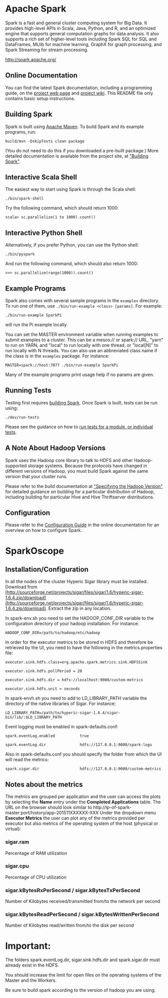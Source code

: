 # Apache Spark

Spark is a fast and general cluster computing system for Big Data. It provides
high-level APIs in Scala, Java, Python, and R, and an optimized engine that
supports general computation graphs for data analysis. It also supports a
rich set of higher-level tools including Spark SQL for SQL and DataFrames,
MLlib for machine learning, GraphX for graph processing,
and Spark Streaming for stream processing.

<http://spark.apache.org/>


## Online Documentation

You can find the latest Spark documentation, including a programming
guide, on the [project web page](http://spark.apache.org/documentation.html)
and [project wiki](https://cwiki.apache.org/confluence/display/SPARK).
This README file only contains basic setup instructions.

## Building Spark

Spark is built using [Apache Maven](http://maven.apache.org/).
To build Spark and its example programs, run:

    build/mvn -DskipTests clean package

(You do not need to do this if you downloaded a pre-built package.)
More detailed documentation is available from the project site, at
["Building Spark"](http://spark.apache.org/docs/latest/building-spark.html).

## Interactive Scala Shell

The easiest way to start using Spark is through the Scala shell:

    ./bin/spark-shell

Try the following command, which should return 1000:

    scala> sc.parallelize(1 to 1000).count()

## Interactive Python Shell

Alternatively, if you prefer Python, you can use the Python shell:

    ./bin/pyspark

And run the following command, which should also return 1000:

    >>> sc.parallelize(range(1000)).count()

## Example Programs

Spark also comes with several sample programs in the `examples` directory.
To run one of them, use `./bin/run-example <class> [params]`. For example:

    ./bin/run-example SparkPi

will run the Pi example locally.

You can set the MASTER environment variable when running examples to submit
examples to a cluster. This can be a mesos:// or spark:// URL,
"yarn" to run on YARN, and "local" to run
locally with one thread, or "local[N]" to run locally with N threads. You
can also use an abbreviated class name if the class is in the `examples`
package. For instance:

    MASTER=spark://host:7077 ./bin/run-example SparkPi

Many of the example programs print usage help if no params are given.

## Running Tests

Testing first requires [building Spark](#building-spark). Once Spark is built, tests
can be run using:

    ./dev/run-tests

Please see the guidance on how to
[run tests for a module, or individual tests](https://cwiki.apache.org/confluence/display/SPARK/Useful+Developer+Tools).

## A Note About Hadoop Versions

Spark uses the Hadoop core library to talk to HDFS and other Hadoop-supported
storage systems. Because the protocols have changed in different versions of
Hadoop, you must build Spark against the same version that your cluster runs.

Please refer to the build documentation at
["Specifying the Hadoop Version"](http://spark.apache.org/docs/latest/building-spark.html#specifying-the-hadoop-version)
for detailed guidance on building for a particular distribution of Hadoop, including
building for particular Hive and Hive Thriftserver distributions.

## Configuration

Please refer to the [Configuration Guide](http://spark.apache.org/docs/latest/configuration.html)
in the online documentation for an overview on how to configure Spark.

# SparkOscope

## Installation/Configuration

In all the nodes of the cluster Hyperic Sigar library must be installed. 
Download from [http://sourceforge.net/projects/sigar/files/sigar/1.6/hyperic-sigar-1.6.4.zip/download](http://sourceforge.net/projects/sigar/files/sigar/1.6/hyperic-sigar-1.6.4.zip/download). 
Extract the zip in any location.

In spark-env.sh you need to set the HADOOP_CONF_DIR variable to the configuration directory of your hadoop installation. For instance:

```
HADOOP_CONF_DIR=/path/to/hadoop/etc/hadoop
```

In order for the executor metrics to be stored in HDFS and therefore be retrieved by the UI, you need to have the following in the metrics.properties file:

```
executor.sink.hdfs.class=org.apache.spark.metrics.sink.HDFSSink
```

```
executor.sink.hdfs.pollPeriod = 20
```

```
executor.sink.hdfs.dir = hdfs://localhost:9000/custom-metrics
```

```
executor.sink.hdfs.unit = seconds
```

In spark-envh.sh you need to add to LD_LIBRARY_PATH variable the directory of the native libraries of Sigar. For instance:

```
LD_LIBRARY_PATH=/path/to/hyperic-sigar-1.6.4/sigar-bin/lib/:$LD_LIBRARY_PATH
```

Event logging must be enabled in spark-defaults.conf:

```
spark.eventLog.enabled           true
```
```
spark.eventLog.dir               hdfs://127.0.0.1:9000/spark-logs
```

Also in spark-defaults.conf you should specify the folder from which the UI will read the metrics:

```
spark.sigar.dir                  hdfs://127.0.0.1:9000/custom-metrics
```

## Notes about the metrics

The metrics are grouped per application and the user can access the plots by selecting the **Name** entry under the **Completed Applications** table.
The URL on the browser should look similar to http://ip-of-spark-master:port/history/app-201511XXXXXX-XXX
Under the dropdown menu **Executor Metrics** the user can plot any of the metrics provided per executor but also metrics of the operating system of the host (physical or virtual):

### sigar.ram

Percentage of RAM utilization

### sigar.cpu

Percentage of CPU utilization

### sigar.kBytesRxPerSecond / sigar.kBytesTxPerSecond

Number of Kilobytes received/transmitted from/to the network per second

### sigar.kBytesReadPerSecond / sigar.kBytesWrittenPerSecond

Number of Kilobytes read/written from/to the disk per second


# **Important**: 

The folders spark.eventLog.dir, sigar.sink.hdfs.dir and spark.sigar.dir must already exist in the HDFS.

You should increase the limit for open files on the operating systems of the Master and the Workers.

Be sure to build spark according to the version of hadoop you are using.